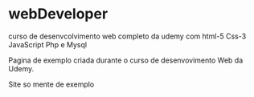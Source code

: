 # webDeveloper
 curso de desenvcolvimento web completo da udemy com html-5 Css-3 JavaScript Php e Mysql

Pagina de exemplo criada durante o  curso  de desenvovimento Web da Udemy.

Site so mente de exemplo 